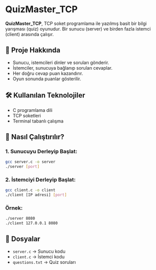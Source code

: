 # QuizMaster\_TCP

**QuizMaster\_TCP**, TCP soket programlama ile yazılmış basit bir bilgi yarışması (quiz) oyunudur. Bir sunucu (server) ve birden fazla istemci (client) arasında çalışır.

## 📌 Proje Hakkında

* Sunucu, istemcileri dinler ve soruları gönderir.
* İstemciler, sunucuya bağlanıp soruları cevaplar.
* Her doğru cevap puan kazandırır.
* Oyun sonunda puanlar gösterilir.

## 🛠️ Kullanılan Teknolojiler

* C programlama dili
* TCP soketleri
* Terminal tabanlı çalışma

## 🚀 Nasıl Çalıştırılır?

### 1. Sunucuyu Derleyip Başlat:

```bash
gcc server.c -o server
./server [port]
```

### 2. İstemciyi Derleyip Başlat:

```bash
gcc client.c -o client
./client [IP adresi] [port]
```

### Örnek:

```bash
./server 8080
./client 127.0.0.1 8080
```

## 📁 Dosyalar

* `server.c` → Sunucu kodu
* `client.c` → İstemci kodu
* `questions.txt` → Quiz soruları
